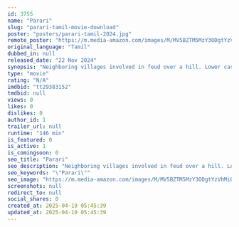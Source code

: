 ```yaml
---
id: 3755
name: "Parari"
slug: "parari-tamil-movie-download"
poster: "posters/parari-tamil-2024.jpg"
remote_poster: "https://m.media-amazon.com/images/M/MV5BZTM5MzY3ODgtYzVhMi00ODg3LTgzMzctNmIzMWJlN2E0YjY2XkEyXkFqcGc@._V1_SX300.jpg"
original_language: "Tamil"
dubbed_in: null
released_date: "22 Nov 2024"
synopsis: "Neighboring villages involved in feud over a hill. Lower caste Maran endures hostility from Jai Kumar, jeopardizing Maran's love interest. Working in the city, they face manipulative forces paving the way for division within the c..."
type: "movie"
rating: "N/A"
imdbid: "tt29383152"
tmdbid: null
views: 0
likes: 0
dislikes: 0
author_id: 1
trailer_url: null
runtime: "146 min"
is_featured: 0
is_active: 1
is_comingsoon: 0
seo_title: "Parari"
seo_description: "Neighboring villages involved in feud over a hill. Lower caste Maran endures hostility from Jai Kumar, jeopardizing Maran's love interest. Working in the city, they face manipulative forces paving the way for division within the c..."
seo_keywords: "\"Parari\""
seo_image: "https://m.media-amazon.com/images/M/MV5BZTM5MzY3ODgtYzVhMi00ODg3LTgzMzctNmIzMWJlN2E0YjY2XkEyXkFqcGc@._V1_SX300.jpg"
screenshots: null
redirect_to: null
social_shares: 0
created_at: 2025-04-19 05:45:39
updated_at: 2025-04-19 05:45:39
---
```


